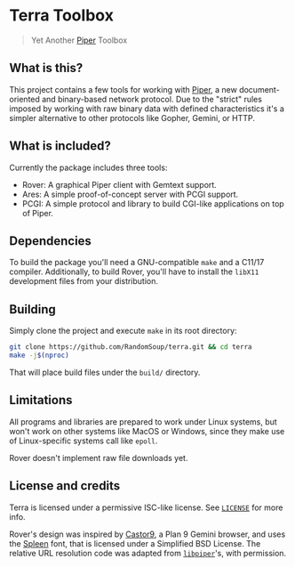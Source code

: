 # Terra Toolbox
> Yet Another [Piper][1] Toolbox

## What is this?
This project contains a few tools for working with [Piper][1], a new
document-oriented and binary-based network protocol. Due to the "strict"
rules imposed by working with raw binary data with defined characteristics
it's a simpler alternative to other protocols like Gopher, Gemini, or HTTP.

## What is included?
Currently the package includes three tools:
 + Rover: A graphical Piper client with Gemtext support.
 + Ares: A simple proof-of-concept server with PCGI support.
 + PCGI: A simple protocol and library to build CGI-like applications on
 top of Piper.

## Dependencies
To build the package you'll need a GNU-compatible `make` and a C11/17 compiler.
Additionally, to build Rover, you'll have to install the `libX11` development
files from your distribution.

## Building
Simply clone the project and execute `make` in its root directory:
```sh
git clone https://github.com/RandomSoup/terra.git && cd terra
make -j$(nproc)
```
That will place build files under the `build/` directory.

## Limitations
All programs and libraries are prepared to work under Linux systems, but
won't work on other systems like MacOS or Windows, since they make use
of Linux-specific systems call like `epoll`.

Rover doesn't implement raw file downloads yet.

## License and credits
Terra is licensed under a permissive ISC-like license. See [`LICENSE`][2]
for more info.

Rover's design was inspired by [Castor9][3], a Plan 9 Gemini browser, and
uses the [Spleen][4] font, that is licensed under a Simplified BSD License.
The relative URL resolution code was adapted from [`libpiper`][5]'s, with permission.

[1]: https://github.com/Luminoso-256/piper
[2]: https://github.com/RandomSoup/blob/master/LICENSE
[3]: https://sr.ht/~julienxx/Castor9/
[4]: https://github.com/fcambus/spleen
[5]: https://github.com/RandomSoup/libpiper
